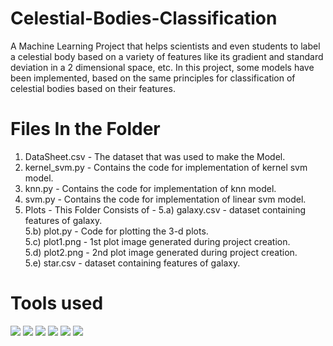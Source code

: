 # Celestial-Bodies-Classification
A Machine Learning Project that helps scientists and even students to label a celestial body based on a variety of features like its gradient and standard deviation in a 2 dimensional space, etc. In this project, some models have been implemented, based on the same principles for classification of celestial bodies based on their features.

# Files In the Folder
1) DataSheet.csv - The dataset that was used to make the Model. <br>
2) kernel_svm.py -  Contains the code for implementation of kernel svm model. <br>
3) knn.py -  Contains the code for implementation of knn model. <br>
4) svm.py - Contains the code for implementation of linear svm model. <br>
5) Plots - This Folder Consists of -
    5.a) galaxy.csv - dataset containing features of galaxy. <br>
    5.b) plot.py - Code for plotting the 3-d plots. <br>
    5.c) plot1.png - 1st plot image generated during project creation. <br>
    5.d) plot2.png - 2nd plot image generated during project creation. <br>
    5.e) star.csv - dataset containing features of galaxy.
    
# Tools used 
<img src="https://img.shields.io/badge/python%20-%2314354C.svg?&style=for-the-badge&logo=python&logoColor=white"/> <img src="https://img.shields.io/badge/pandas%20-%23150458.svg?&style=for-the-badge&logo=pandas&logoColor=white" /> <img src="https://img.shields.io/badge/Jupyter%20-%23F37626.svg?&style=for-the-badge&logo=Jupyter&logoColor=white" /> <img src="https://img.shields.io/badge/numpy%20-%23013243.svg?&style=for-the-badge&logo=numpy&logoColor=white" /> <img src="https://img.shields.io/badge/sklearn%20-%23013243.svg?&style=for-the-badge&logo=sklearn&logoColor=white" /> <img src="https://img.shields.io/badge/matplotlib%20-%23013243.svg?&style=for-the-badge&logo=matplotlib&logoColor=white" />
